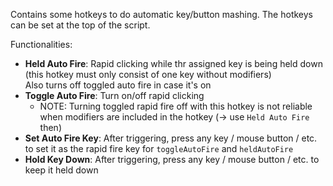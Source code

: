 
Contains some hotkeys to do automatic key/button mashing.
The hotkeys can be set at the top of the script.

Functionalities:
- **Held Auto Fire**: Rapid clicking while thr assigned key is being held down (this hotkey must only consist of one key without modifiers)  \
  Also turns off toggled auto fire in case it's on
- **Toggle Auto Fire**: Turn on/off rapid clicking
  - NOTE: Turning toggled rapid fire off with this hotkey is not reliable when modifiers are included in the hotkey (-> use `Held Auto Fire` then)
- **Set Auto Fire Key**: After triggering, press any key / mouse button / etc. to set it as the rapid fire key for `toggleAutoFire` and `heldAutoFire`
- **Hold Key Down**: After triggering, press any key / mouse button / etc. to keep it held down
